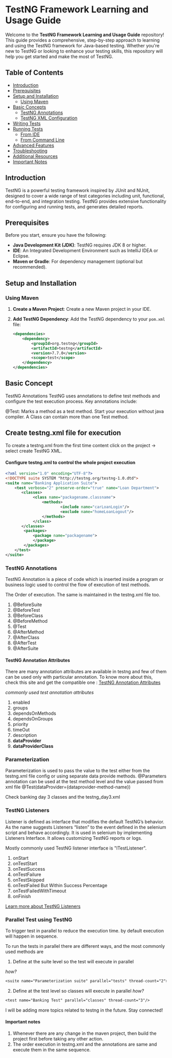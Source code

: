 # TestNG Framework Learning and Usage Guide

Welcome to the **TestNG Framework Learning and Usage Guide** repository! This guide provides a comprehensive, step-by-step approach to learning and using the TestNG framework for Java-based testing. Whether you're new to TestNG or looking to enhance your testing skills, this repository will help you get started and make the most of TestNG.

## Table of Contents

- [Introduction](#introduction)
- [Prerequisites](#prerequisites)
- [Setup and Installation](#setup-and-installation)
    - [Using Maven](#using-maven)
- [Basic Concepts](#basic-concepts)
    - [TestNG Annotations](#testng-annotations)
    - [TestNG XML Configuration](#testng-xml-configuration)
- [Writing Tests](#writing-tests)
- [Running Tests](#running-tests)
    - [From IDE](#from-ide)
    - [From Command Line](#from-command-line)
- [Advanced Features](#advanced-features)
- [Troubleshooting](#troubleshooting)
- [Additional Resources](#additional-resources)
- [Important Notes](#important-notes)

## Introduction

TestNG is a powerful testing framework inspired by JUnit and NUnit, designed to cover a wide range of test categories including unit, functional, end-to-end, and integration testing. TestNG provides extensive functionality for configuring and running tests, and generates detailed reports.

## Prerequisites

Before you start, ensure you have the following:

- **Java Development Kit (JDK)**: TestNG requires JDK 8 or higher.
- **IDE**: An Integrated Development Environment such as IntelliJ IDEA or Eclipse.
- **Maven or Gradle**: For dependency management (optional but recommended).

## Setup and Installation

### Using Maven

1. **Create a Maven Project**:
   Create a new Maven project in your IDE.

2. **Add TestNG Dependency**:
   Add the TestNG dependency to your `pom.xml` file:

   ```xml
   <dependencies>
       <dependency>
           <groupId>org.testng</groupId>
           <artifactId>testng</artifactId>
           <version>7.7.0</version>
           <scope>test</scope>
       </dependency>
   </dependencies>

## Basic Concept

TestNG Annotations
TestNG uses annotations to define test methods and configure the test execution process. Key annotations include:

@Test: Marks a method as a test method. Start your execution without java compiler.
A Class can contain more than one Test method.


## Create testng.xml file for execution

To create a testng.xml from the first time content click on the project -> select create TestNG XML.
#### Configure testng.xml to control the whole project execution


```testng.xml
<?xml version="1.0" encoding="UTF-8"?>
<!DOCTYPE suite SYSTEM "http://testng.org/testng-1.0.dtd">
<suite name="Banking Application Suite">
    <test verbose="2" preserve-order="true" name="Loan Department">
       <classes>
            <class name="packagename.classname">
                <methods>
                        <include name="carLoanLogin"/>
                        <exclude name="homeLoanLogout"/>
                </methods>
            </class>
       </classes>
        <packages>
            <package name="packagename">
            </package>
        </packages>
    </test>
</suite>

```
### TestNG Annotations

TestNG Annotation is a piece of code which is inserted inside a program or business logic used to control the flow of execution of test methods.

The Order of execution. The same is maintained in the testng.xml file too.
1. @BeforeSuite
2. @BeforeTest
3. @BeforeClass
4. @BeforeMethod 
5. @Test 
6. @AfterMethod 
7. @AfterClass 
8. @AfterTest 
9. @AfterSuite

#### TestNG Annotation Attributes 

There are many annotation attributes are available in testng and few of them can be used only with particular annotation.
To know more about this, check this site and get the compatible one : [TestNG Annotation Attributes](https://testng.org/annotations.html)

*commonly used test annotation attributes*

1. enabled
2. groups
3. dependsOnMethods
4. dependsOnGroups
5. priority
6. timeOut
7. description
8. **dataProvider**
9. **dataProviderClass**

### Parameterization
Parameterization is used to pass the value to the test either from the testng.xml file config or using separate data provide methods.
@Parameters annotation can be used at the test method level and the value passed from xml file
@Test(dataProvider={dataprovider-method-name})

Check banking day 3 classes and the testng_day3.xml

### TestNG Listeners

Listener is defined as interface that modifies the default TestNG’s behavior. As the name suggests Listeners “listen” to the event defined in the selenium script and behave accordingly. It is used in selenium by implementing Listeners Interface. It allows customizing TestNG reports or logs.

Mostly commonly used TestNG listener interface is "ITestListener".

1. onStart
2. onTestStart 
3. onTestSuccess 
4. onTestFailure 
5. onTestSkipped 
6. onTestFailed But Within Success Percentage 
7. onTestFailedWithTimeout 
8. onFinish

[Learn more about TestNG Listeners](https://www.guru99.com/listeners-selenium-webdriver.html)

### Parallel Test using TestNG

To trigger test in parallel to reduce the execution time. by default execution will happen in sequence. 

To run the tests in parallel there are different ways, and the most commonly used methods are
1. Define at the suite level so the test will execute in parallel

*how?*
```dtd
<suite name="Parameterization suite" parallel="tests" thread-count="2">
```
2. Define at the test level so classes will execute in parallel
*how?*
```dtd
<test name="Banking Test" parallel="classes" thread-count="3"/>
```

I will be adding more topics related to testng in the future. Stay connected!

#### **Important notes**
1. Whenever there are any change in the maven project, then build the project first before taking any other action.
2. The order execution in testng.xml and the annotations are same and execute them in the same sequence.

